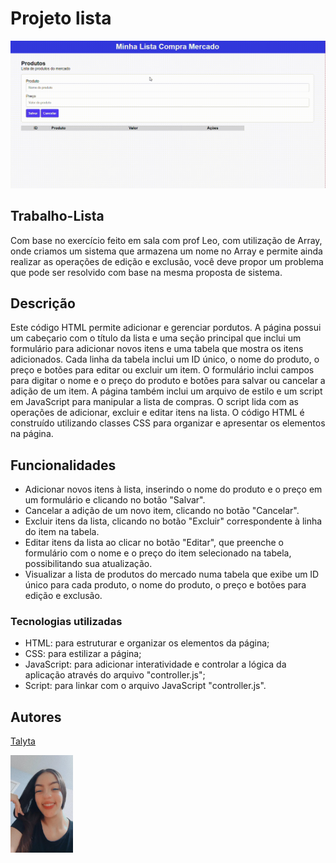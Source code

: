 # Projeto lista

![image info](img/Video.gif)

## Trabalho-Lista

Com base no exercício feito em sala com prof Leo, com utilização de Array, onde criamos um sistema que armazena um nome no Array e permite ainda realizar as operações de edição e exclusão, você deve propor um problema que pode ser resolvido com base na mesma proposta de sistema.

## Descrição
Este código HTML permite adicionar e gerenciar pordutos. A página possui um cabeçario com o título da lista e uma seção principal que inclui um formulário para adicionar novos itens e uma tabela que mostra os itens adicionados. Cada linha da tabela inclui um ID único, o nome do produto, o preço e botões para editar ou excluir um item. O formulário inclui campos para digitar o nome e o preço do produto e botões para salvar ou cancelar a adição de um item. A página também inclui um arquivo de estilo e um script em JavaScript para manipular a lista de compras. O script lida com as operações de adicionar, excluir e editar itens na lista. O código HTML é construído utilizando classes CSS para organizar e apresentar os elementos na página.


## Funcionalidades

- Adicionar novos itens à lista, inserindo o nome do produto e o preço em um formulário e clicando no botão "Salvar".
- Cancelar a adição de um novo item, clicando no botão "Cancelar".
- Excluir itens da lista, clicando no botão "Excluir" correspondente à linha do item na tabela.
- Editar itens da lista ao clicar no botão "Editar", que preenche o formulário com o nome e o preço do item selecionado na tabela, possibilitando sua atualização.
- Visualizar a lista de produtos do mercado numa tabela que exibe um ID único para cada produto, o nome do produto, o preço e botões para edição e exclusão.

### Tecnologias utilizadas

- HTML: para estruturar e organizar os elementos da página;
- CSS: para estilizar a página;
- JavaScript: para adicionar interatividade e controlar a lógica da aplicação através do arquivo "controller.js";
- Script: para linkar com o arquivo JavaScript "controller.js".

## Autores

[Talyta](https://github.com/poxxataly26/portfolio-pessoal)

<img src="https://github.com/poxxataly26/portfolio-pessoal/blob/main/Img/foto.jpeg" width="100px">